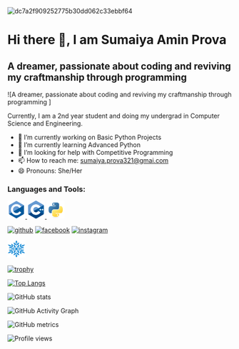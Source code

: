 ![dc7a2f909252775b30dd062c33ebbf64](https://user-images.githubusercontent.com/114303499/192119117-3aefda57-d9c8-46b1-b064-289f37979d62.jpg)

# Hi there 👋, I am Sumaiya Amin Prova
## A dreamer, passionate about coding and reviving my craftmanship through programming 
![A dreamer, passionate about coding and reviving my craftmanship through programming ]

Currently, I am a 2nd year student and doing my undergrad in Computer Science and Engineering.


- 🔭 I’m currently working on Basic Python Projects 
- 🌱 I’m currently learning Advanced Python 
- 🤔 I’m looking for help with Competitive Programming 
- 📫 How to reach me: sumaiya.prova321@gmai.com 
- 😄 Pronouns: She/Her 

<h3 align="left">Languages and Tools:</h3>
<p align="left"> <a href="https://www.cprogramming.com/" target="_blank" rel="noreferrer"> <img src="https://raw.githubusercontent.com/devicons/devicon/master/icons/c/c-original.svg" alt="c" width="40" height="40"/> </a> <a href="https://www.w3schools.com/cpp/" target="_blank" rel="noreferrer"> <img src="https://raw.githubusercontent.com/devicons/devicon/master/icons/cplusplus/cplusplus-original.svg" alt="cplusplus" width="40" height="40"/> </a> <a href="https://www.python.org" target="_blank" rel="noreferrer"> <img src="https://raw.githubusercontent.com/devicons/devicon/master/icons/python/python-original.svg" alt="python" width="40" height="40"/> </a> </p>


[<img src='https://cdn.jsdelivr.net/npm/simple-icons@3.0.1/icons/github.svg' alt='github' height='40'>](https://github.com/sumaiyaamin)  [<img src='https://cdn.jsdelivr.net/npm/simple-icons@3.0.1/icons/facebook.svg' alt='facebook' height='40'>](https://www.facebook.com/https://www.facebook.com/sumaiyaaaaaaaaaaaaaaaaaaaaamin)  [<img src='https://cdn.jsdelivr.net/npm/simple-icons@3.0.1/icons/instagram.svg' alt='instagram' height='40'>](https://www.instagram.com/herself_ray_/)  

<a href='https://archiveprogram.github.com/'><img src='https://raw.githubusercontent.com/acervenky/animated-github-badges/master/assets/acbadge.gif' width='40' height='40'></a> 

[![trophy](https://github-profile-trophy.vercel.app/?username=sumaiyaamin)](https://github.com/ryo-ma/github-profile-trophy)

[![Top Langs](https://github-readme-stats.vercel.app/api/top-langs/?username=sumaiyaamin)](https://github.com/anuraghazra/github-readme-stats)

![GitHub stats](https://github-readme-stats.vercel.app/api?username=sumaiyaamin&show_icons=true)  

![GitHub Activity Graph](https://activity-graph.herokuapp.com/graph?username=sumaiyaamin)  

![GitHub metrics](https://metrics.lecoq.io/sumaiyaamin)  

![Profile views](https://gpvc.arturio.dev/sumaiyaamin)  

